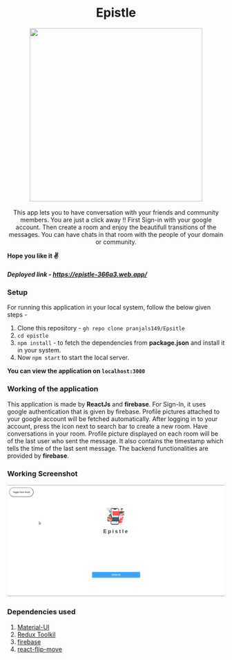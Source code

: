 <h1 align="center">Epistle</h1>

<p align="center"><img src="https://image.freepik.com/free-vector/messages-concept-illustration_114360-583.jpg" height=400 width=400 /></p>

<p align="center">This app lets you to have conversation with your friends and community members. You are just a click away !! First Sign-in with your google account. Then create a room and enjoy the beautifull transitions of the messages. You can have chats in that room with the people of your domain or community. </p>

**Hope you like it ✌**

##### Deployed link - https://epistle-366a3.web.app/

### Setup
For running this application in your local system, follow the below given steps -
1. Clone this repository - ```gh repo clone pranjals149/Epsitle```
2. ```cd epistle```
3. ```npm install``` - to fetch the dependencies from **package.json** and install it in your system.
4. Now ```npm start``` to start the local server.

**You can view the application on ```localhost:3000```**

### Working of the application
This application is made by **ReactJs** and **firebase**. For Sign-In, it uses google authentication that is given by firebase. Profile pictures attached to your google account will be fetched automatically. After logging in to your account, press the icon next to search bar to create a new room. Have conversations in your room. Profile picture displayed on each room will be of the last user who sent the message. It also contains the timestamp which tells the time of the last sent message. The backend functionalities are provided by **firebase**.

### Working Screenshot
<img src="epistle-full.gif">


### Dependencies used
1. [Material-UI](material-ui.com)
2. [Redux Toolkil](https://redux.js.org/)
3. [firebase](https://firebase.google.com/)
4. [react-flip-move](https://github.com/joshwcomeau/react-flip-move)
